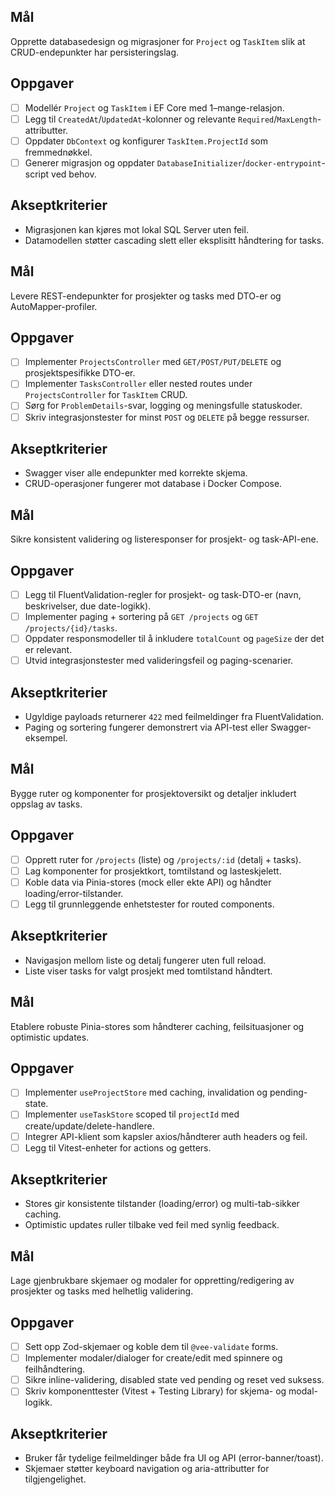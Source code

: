 ## Mål
Opprette databasedesign og migrasjoner for `Project` og `TaskItem` slik at CRUD-endepunkter har persisteringslag.

## Oppgaver
- [ ] Modellér `Project` og `TaskItem` i EF Core med 1–mange-relasjon.
- [ ] Legg til `CreatedAt`/`UpdatedAt`-kolonner og relevante `Required`/`MaxLength`-attributter.
- [ ] Oppdater `DbContext` og konfigurer `TaskItem.ProjectId` som fremmednøkkel.
- [ ] Generer migrasjon og oppdater `DatabaseInitializer`/`docker-entrypoint`-script ved behov.

## Akseptkriterier
- Migrasjonen kan kjøres mot lokal SQL Server uten feil.
- Datamodellen støtter cascading slett eller eksplisitt håndtering for tasks.



## Mål
Levere REST-endepunkter for prosjekter og tasks med DTO-er og AutoMapper-profiler.

## Oppgaver
- [ ] Implementer `ProjectsController` med `GET/POST/PUT/DELETE` og prosjektspesifikke DTO-er.
- [ ] Implementer `TasksController` eller nested routes under `ProjectsController` for `TaskItem` CRUD.
- [ ] Sørg for `ProblemDetails`-svar, logging og meningsfulle statuskoder.
- [ ] Skriv integrasjonstester for minst `POST` og `DELETE` på begge ressurser.

## Akseptkriterier
- Swagger viser alle endepunkter med korrekte skjema.
- CRUD-operasjoner fungerer mot database i Docker Compose.



## Mål
Sikre konsistent validering og listeresponser for prosjekt- og task-API-ene.

## Oppgaver
- [ ] Legg til FluentValidation-regler for prosjekt- og task-DTO-er (navn, beskrivelser, due date-logikk).
- [ ] Implementer paging + sortering på `GET /projects` og `GET /projects/{id}/tasks`.
- [ ] Oppdater responsmodeller til å inkludere `totalCount` og `pageSize` der det er relevant.
- [ ] Utvid integrasjonstester med valideringsfeil og paging-scenarier.

## Akseptkriterier
- Ugyldige payloads returnerer `422` med feilmeldinger fra FluentValidation.
- Paging og sortering fungerer demonstrert via API-test eller Swagger-eksempel.


## Mål
Bygge ruter og komponenter for prosjektoversikt og detaljer inkludert oppslag av tasks.

## Oppgaver
- [ ] Opprett ruter for `/projects` (liste) og `/projects/:id` (detalj + tasks).
- [ ] Lag komponenter for prosjektkort, tomtilstand og lasteskjelett.
- [ ] Koble data via Pinia-stores (mock eller ekte API) og håndter loading/error-tilstander.
- [ ] Legg til grunnleggende enhetstester for routed components.

## Akseptkriterier
- Navigasjon mellom liste og detalj fungerer uten full reload.
- Liste viser tasks for valgt prosjekt med tomtilstand håndtert.


## Mål
Etablere robuste Pinia-stores som håndterer caching, feilsituasjoner og optimistic updates.

## Oppgaver
- [ ] Implementer `useProjectStore` med caching, invalidation og pending-state.
- [ ] Implementer `useTaskStore` scoped til `projectId` med create/update/delete-handlere.
- [ ] Integrer API-klient som kapsler axios/håndterer auth headers og feil.
- [ ] Legg til Vitest-enheter for actions og getters.

## Akseptkriterier
- Stores gir konsistente tilstander (loading/error) og multi-tab-sikker caching.
- Optimistic updates ruller tilbake ved feil med synlig feedback.


## Mål
Lage gjenbrukbare skjemaer og modaler for oppretting/redigering av prosjekter og tasks med helhetlig validering.

## Oppgaver
- [ ] Sett opp Zod-skjemaer og koble dem til `@vee-validate` forms.
- [ ] Implementer modaler/dialoger for create/edit med spinnere og feilhåndtering.
- [ ] Sikre inline-validering, disabled state ved pending og reset ved suksess.
- [ ] Skriv komponenttester (Vitest + Testing Library) for skjema- og modal-logikk.

## Akseptkriterier
- Bruker får tydelige feilmeldinger både fra UI og API (error-banner/toast).
- Skjemaer støtter keyboard navigation og aria-attributter for tilgjengelighet.

